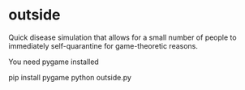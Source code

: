 # outside

Quick disease simulation that allows for a small number of people to immediately self-quarantine for game-theoretic reasons.

You need pygame installed

pip install pygame
python outside.py
